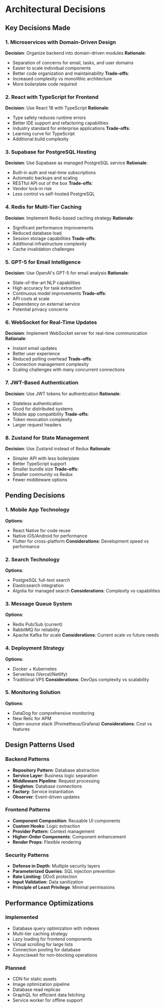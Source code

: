# Architectural Decisions

## Key Decisions Made

### 1. Microservices with Domain-Driven Design
**Decision**: Organize backend into domain-driven modules
**Rationale**: 
- Separation of concerns for email, tasks, and user domains
- Easier to scale individual components
- Better code organization and maintainability
**Trade-offs**: 
- Increased complexity vs monolithic architecture
- More boilerplate code required

### 2. React with TypeScript for Frontend
**Decision**: Use React 18 with TypeScript
**Rationale**:
- Type safety reduces runtime errors
- Better IDE support and refactoring capabilities
- Industry standard for enterprise applications
**Trade-offs**:
- Learning curve for TypeScript
- Additional build complexity

### 3. Supabase for PostgreSQL Hosting
**Decision**: Use Supabase as managed PostgreSQL service
**Rationale**:
- Built-in auth and real-time subscriptions
- Automatic backups and scaling
- RESTful API out of the box
**Trade-offs**:
- Vendor lock-in risk
- Less control vs self-hosted PostgreSQL

### 4. Redis for Multi-Tier Caching
**Decision**: Implement Redis-based caching strategy
**Rationale**:
- Significant performance improvements
- Reduced database load
- Session storage capabilities
**Trade-offs**:
- Additional infrastructure complexity
- Cache invalidation challenges

### 5. GPT-5 for Email Intelligence
**Decision**: Use OpenAI's GPT-5 for email analysis
**Rationale**:
- State-of-the-art NLP capabilities
- High accuracy for task extraction
- Continuous model improvements
**Trade-offs**:
- API costs at scale
- Dependency on external service
- Potential privacy concerns

### 6. WebSocket for Real-Time Updates
**Decision**: Implement WebSocket server for real-time communication
**Rationale**:
- Instant email updates
- Better user experience
- Reduced polling overhead
**Trade-offs**:
- Connection management complexity
- Scaling challenges with many concurrent connections

### 7. JWT-Based Authentication
**Decision**: Use JWT tokens for authentication
**Rationale**:
- Stateless authentication
- Good for distributed systems
- Mobile app compatibility
**Trade-offs**:
- Token revocation complexity
- Larger request headers

### 8. Zustand for State Management
**Decision**: Use Zustand instead of Redux
**Rationale**:
- Simpler API with less boilerplate
- Better TypeScript support
- Smaller bundle size
**Trade-offs**:
- Smaller community vs Redux
- Fewer middleware options

## Pending Decisions

### 1. Mobile App Technology
**Options**:
- React Native for code reuse
- Native iOS/Android for performance
- Flutter for cross-platform
**Considerations**: Development speed vs performance

### 2. Search Technology
**Options**:
- PostgreSQL full-text search
- Elasticsearch integration
- Algolia for managed search
**Considerations**: Complexity vs capabilities

### 3. Message Queue System
**Options**:
- Redis Pub/Sub (current)
- RabbitMQ for reliability
- Apache Kafka for scale
**Considerations**: Current scale vs future needs

### 4. Deployment Strategy
**Options**:
- Docker + Kubernetes
- Serverless (Vercel/Netlify)
- Traditional VPS
**Considerations**: DevOps complexity vs scalability

### 5. Monitoring Solution
**Options**:
- DataDog for comprehensive monitoring
- New Relic for APM
- Open-source stack (Prometheus/Grafana)
**Considerations**: Cost vs features

## Design Patterns Used

### Backend Patterns
- **Repository Pattern**: Database abstraction
- **Service Layer**: Business logic separation
- **Middleware Pipeline**: Request processing
- **Singleton**: Database connections
- **Factory**: Service instantiation
- **Observer**: Event-driven updates

### Frontend Patterns
- **Component Composition**: Reusable UI components
- **Custom Hooks**: Logic extraction
- **Provider Pattern**: Context management
- **Higher-Order Components**: Component enhancement
- **Render Props**: Flexible rendering

### Security Patterns
- **Defense in Depth**: Multiple security layers
- **Parameterized Queries**: SQL injection prevention
- **Rate Limiting**: DDoS protection
- **Input Validation**: Data sanitization
- **Principle of Least Privilege**: Minimal permissions

## Performance Optimizations

### Implemented
- Database query optimization with indexes
- Multi-tier caching strategy
- Lazy loading for frontend components
- Virtual scrolling for large lists
- Connection pooling for database
- Async/await for non-blocking operations

### Planned
- CDN for static assets
- Image optimization pipeline
- Database read replicas
- GraphQL for efficient data fetching
- Service worker for offline support